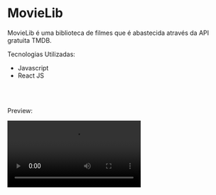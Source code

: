 # MovieLib
<p> MovieLib é uma biblioteca de filmes que é abastecida através da API gratuita TMDB.</p>
<p>Tecnologias Utilizadas:</p>
<ul>
  <li>Javascript</li>
  <li>React JS</li>
</ul>
<br><br>

<p>Preview:</p>
<video src="https://www.youtube.com/watch?v=WfZdwzTyrCs"></video>
